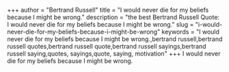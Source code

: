 +++
author = "Bertrand Russell"
title = "I would never die for my beliefs because I might be wrong."
description = "the best Bertrand Russell Quote: I would never die for my beliefs because I might be wrong."
slug = "i-would-never-die-for-my-beliefs-because-i-might-be-wrong"
keywords = "I would never die for my beliefs because I might be wrong.,bertrand russell,bertrand russell quotes,bertrand russell quote,bertrand russell sayings,bertrand russell saying,quotes, sayings,quote, saying, motivation"
+++
I would never die for my beliefs because I might be wrong.
